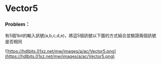 # Vector5

### Problem：

有5個1bit的輸入訊號(a,b,c,d,e)，將這5個訊號以下圖的方式組合並驗證兩個訊號是否相同

![https://hdlbits.01xz.net/mw/images/a/ac/Vector5.png](https://hdlbits.01xz.net/mw/images/a/ac/Vector5.png)